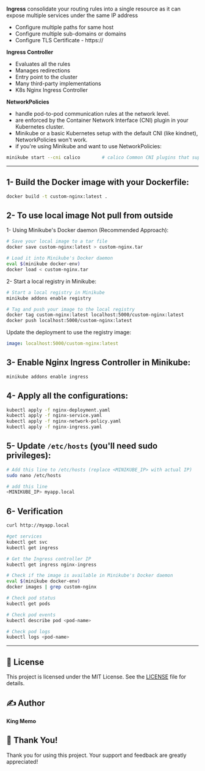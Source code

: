 

**Ingress**
consolidate your routing rules into a single resource as it
can expose multiple services under the same IP address

- Configure multiple paths for same host
- Configure multiple sub-domains or domains
- Configure TLS Certificate - https://

**Ingress Controller**

- Evaluates all the rules
- Manages redirections
- Entry point to the cluster
- Many third-party implementations
- K8s Nginx Ingress Controller

**NetworkPolicies** 
- handle pod-to-pod communication rules at the network level.
- are enforced by the Container Network Interface (CNI) plugin in your Kubernetes cluster.
- Minikube or a basic Kubernetes setup with the default CNI (like kindnet), NetworkPolicies won't work.
-  if you're using Minikube and want to use NetworkPolicies:
```bash
minikube start --cni calico        # calico Common CNI plugins that support NetworkPolicies
```

---


## 1- Build the Docker image with your Dockerfile:
```bash
docker build -t custom-nginx:latest .
```

## 2- To use local image Not pull from outside
1- Using Minikube's Docker daemon (Recommended Approach):
```bash
# Save your local image to a tar file
docker save custom-nginx:latest > custom-nginx.tar

# Load it into Minikube's Docker daemon
eval $(minikube docker-env)
docker load < custom-nginx.tar
```

2- Start a local registry in Minikube:
```bash
# Start a local registry in Minikube
minikube addons enable registry

# Tag and push your image to the local registry
docker tag custom-nginx:latest localhost:5000/custom-nginx:latest
docker push localhost:5000/custom-nginx:latest
```
Update the deployment to use the registry image:
```yaml
image: localhost:5000/custom-nginx:latest
```

## 3- Enable Nginx Ingress Controller in Minikube:
```bash
minikube addons enable ingress
```

## 4- Apply all the configurations:
```bash
kubectl apply -f nginx-deployment.yaml
kubectl apply -f nginx-service.yaml
kubectl apply -f nginx-network-policy.yaml
kubectl apply -f nginx-ingress.yaml
```

## 5- Update `/etc/hosts` (you'll need sudo privileges):
```bash
# Add this line to /etc/hosts (replace <MINIKUBE_IP> with actual IP)
sudo nano /etc/hosts

# add this line
<MINIKUBE_IP> myapp.local
```

## 6- Verification
```bash
curl http://myapp.local

#get services
kubectl get svc
kubectl get ingress

# Get the Ingress controller IP
kubectl get ingress nginx-ingress

# Check if the image is available in Minikube's Docker daemon
eval $(minikube docker-env)
docker images | grep custom-nginx

# Check pod status
kubectl get pods

# Check pod events
kubectl describe pod <pod-name>

# Check pod logs
kubectl logs <pod-name>
```

---

## 📄 License
This project is licensed under the MIT License. See the [LICENSE](LICENSE) file for details.

## ✍️ Author
**King Memo**

## 🙏 Thank You!
Thank you for using this project. Your support and feedback are greatly appreciated!

